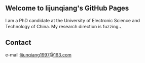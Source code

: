 ## Welcome to lijunqiang's GitHub Pages

I am a PhD candidate at the University of Electronic Science and Technology of China. My research direction is fuzzing.、

## Contact

e-mail:lijunqiang1997@163.com
